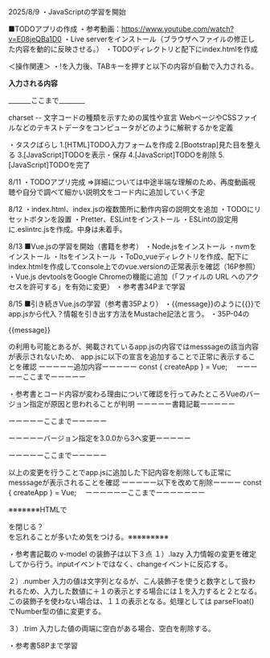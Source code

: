 2025/8/9
・JavaScriptの学習を開始

■TODOアプリの作成
・参考動画：https://www.youtube.com/watch?v=E08jeQBa1D0
・Live serverをインストール（ブラウザへファイルの修正した内容を動的に反映させる。）
・TODOディレクトリと配下にindex.htmlを作成

＜操作関連＞
・!を入力後、TABキーを押すと以下の内容が自動で入力される。

________入力される内容________
<!DOCTYPE html>
<html lang="en">
<head>
    <meta charset="UTF-8">
    <meta name="viewport" content="width=device-width, initial-scale=1.0">
    <title>Document</title>
</head>
<body>
    
</body>
</html>
_______ここまで________

charset -- 文字コードの種類を示すための属性や宣言 WebページやCSSファイルなどのテキストデータをコンピュータがどのように解釈するかを定義

・タスクばらし
1.[HTML]TODO入力フォームを作成
2.[Bootstrap]見た目を整える
3.[JavaScript]TODOを表示・保存
4.[JavaScript]TODOを削除
5.[JavaScript]TODOを完了


8/11
・TODOアプリ完成
  =>詳細については中途半端な理解のため、再度動画視聴や自分で調べて細かい説明文をコード内に追加していく予定

8/12
・index.html、index.jsの複数箇所に動作内容の説明文を追加
・TODOにリセットボタンを設置
・Pretter、ESLintをインストール
・ESLintの設定用に.eslintrc.jsを作成。中身は未着手。

8/13
■Vue.jsの学習を開始（書籍を参考）
・Node.jsをインストール
・nvmをインストール
・ltsをインストール
・ToDo_vueディレクトリを作成、配下にindex.htmlを作成してconsole上でのvue.versionの正常表示を確認（16P参照）
・Vue.js devtoolsをGoogle Chromeの機能に追加（「ファイルの URL へのアクセスを許可する」を有効に変更）
・参考書34Pまで学習

8/15
■引き続きVue.jsの学習（参考書35Pより）
・{{message}}のように{{}}でapp.jsから代入？情報を引き出す方法をMustache記法と言う。
・35P-04の<p>{{message}}</P>の利用も可能とあるが、掲載されているapp.jsの内容ではmesssageの該当内容が表示されないため、
  app.jsに以下の宣言を追加することで正常に表示することを確認
  ーーーーー追加内容ーーーーー
  const { createApp } = Vue;
　ーーーーーここまでーーーーー

・参考書とコード内容が変わる理由について確認を行ってみたところVueのバージョン指定が原因と思われることが判明
  ーーーーー書籍記載ーーーーー
  <script src="https://unpkg.com/vue@3.0.0/dist/vue.global.js"></script>
  ーーーーーここまでーーーーー

  ーーーーーバージョン指定を3.0.0から3へ変更ーーーーー
  <script src="https://unpkg.com/vue@3/dist/vue.global.js"></script>
  ーーーーーここまでーーーーー
  
  以上の変更を行うことでapp.jsに追加した下記内容を削除しても正常にmesssageが表示されることを確認
  ーーーーー以下を改めて削除ーーーー
  const { createApp } = Vue;
　ーーーーーーここまでーーーーーーー

※※※※※※※HTMLで<div>を閉じる？</div>を忘れることが多いため気をつける。※※※※※※※※※

・参考書記載の v-model の装飾子は以下３点
１）.lazy
入力情報の変更を確定してから行う。inputイベントではなく、changeイベントに反応する。

２）.number
入力の値は文字列となるが、こん装飾子を使うと数字として扱われるため、入力した数値に＋１の表示とする場合には１を入力すると２となる。
この装飾子を使わない場合は、１１の表示となる。処理としては parseFloat() でNumber型の値に変更する。

３）.trim
入力した値の両端に空白がある場合、空白を削除する。

・参考書58Pまで学習
